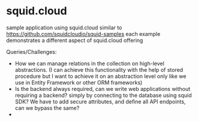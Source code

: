 # squid.cloud
sample application using squid.cloud similar to https://github.com/squidcloudio/squid-samples
each example demonstrates a different aspect of squid.cloud offering 


Queries/Challenges:
- How we can manage relations in the collection on high-level abstractions. (I can achieve this functionality with the help of stored procedure but I want to achieve it on an abstraction level only like we use in Entity Framework or other ORM frameworks)
- Is the backend always required, can we write web applications without requiring a backend? simply by connecting to the database using squid SDK? We have to add secure attributes, and define all API endpoints, can we bypass the same?
- 
